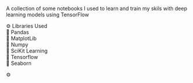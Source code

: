 A collection of some notebooks I used to learn and train my skils with deep learning models using TensorFlow 

⚙ Libraries Used </br>
  🔹 Pandas </br>
  🔹 MatplotLib </br>
  🔹 Numpy </br>
  🔹 SciKit Learning </br>
  🔹 Tensorflow </br>
  🔹 Seaborn </br>
  
⚙ 
